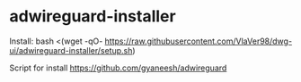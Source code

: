 # adwireguard-installer

Install: bash <(wget -qO- https://raw.githubusercontent.com/VlaVer98/dwg-ui/adwireguard-installer/setup.sh)

Script for install https://github.com/gyaneesh/adwireguard

